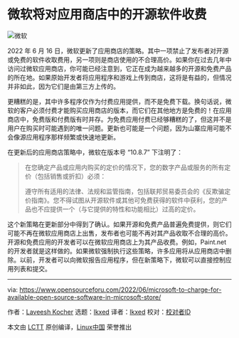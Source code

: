 [#]: subject: "Microsoft To Charge For Available Open Source Software In Microsoft Store"
[#]: via: "https://www.opensourceforu.com/2022/06/microsoft-to-charge-for-available-open-source-software-in-microsoft-store/"
[#]: author: "Laveesh Kocher https://www.opensourceforu.com/author/laveesh-kocher/"
[#]: collector: "lkxed"
[#]: translator: "lkxed"
[#]: reviewer: " "
[#]: publisher: " "
[#]: url: " "

微软将对应用商店中的开源软件收费
======
![微软][1]

2022 年 6 月 16 日，微软更新了应用商店的策略。其中一项禁止了发布者对开源或免费的软件收取费用，另一项则是商店使用的不合理高价。如果你在过去几年中访问过微软应用商店，你可能已经注意到，它正在成为越来越多的开源和免费产品的所在地。如果原始开发者将应用程序和游戏上传到商店，这将是有益的，但情况并非如此，因为它们是由第三方上传的。

更糟糕的是，其中许多程序仅作为付费应用提供，而不是免费下载。换句话说，微软的客户必须付费才能购买应用商店的版本，而它们在其他地方是免费的！在应用商店中，免费版和付费版有时并存。为免费应用付费已经够糟糕的了，但这并不是用户在购买时可能遇到的唯一问题。更新也可能是一个问题，因为山寨应用可能不会像源应用程序那样频繁或快速地更新。

在更新后的应用商店策略中，微软在版本号 “10.8.7” 下注明了：

> 在您确定产品或应用内购买的定价的情况下，您的数字产品或服务的所有定价（包括销售或折扣）必须：
> 
> 遵守所有适用的法律、法规和监管指南，包括联邦贸易委员会的《反欺骗定价指南》。您不得试图从开源软件或其他可免费获得的软件中获利，您的产品也不应提供一个（与它提供的特性和功能相比）过高的定价。

这个新策略在更新部分中得到了确认。如果开源和免费产品普遍免费提供，则它们可能不再在微软应用商店上出售，发布者也可能不再对其产品收取不合理的高价。开源和免费应用的开发者可以在微软应用商店上为其产品收费。例如，Paint.net 的开发者就是这样做的。如果微软强制执行这些策略，许多应用将从应用商店中删除。以前，开发者可以向微软报告应用程序，但在新策略下，微软可以直接控制应用列表和提交。

--------------------------------------------------------------------------------

via: https://www.opensourceforu.com/2022/06/microsoft-to-charge-for-available-open-source-software-in-microsoft-store/

作者：[Laveesh Kocher][a]
选题：[lkxed][b]
译者：[lkxed](https://github.com/lkxed)
校对：[校对者ID](https://github.com/校对者ID)

本文由 [LCTT](https://github.com/LCTT/TranslateProject) 原创编译，[Linux中国](https://linux.cn/) 荣誉推出

[a]: https://www.opensourceforu.com/author/laveesh-kocher/
[b]: https://github.com/lkxed
[1]: https://www.opensourceforu.com/wp-content/uploads/2022/06/microsoft-e1655714723942.jpg
